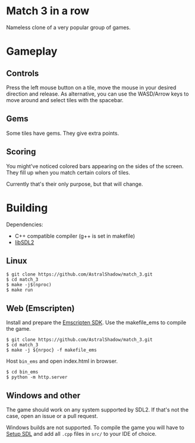 # Match 3 in a row
Nameless clone of a very popular group of games.


# Gameplay

## Controls
Press the left mouse button on a tile, move the
mouse in your desired direction and release.
As alternative, you can use the WASD/Arrow keys
to move around and select tiles with the spacebar.

## Gems
Some tiles have gems. They give extra points.

## Scoring
You might've noticed colored bars appearing on the
sides of the screen. They fill up when you match
certain colors of tiles.

Currently that's their only purpose,
but that will change.


# Building
Dependencies:
 * C++ compatible compiler (g++ is set in makefile)
 * [libSDL2](https://www.libsdl.org/)

## Linux

    $ git clone https://github.com/AstralShadow/match_3.git
    $ cd match_3
    $ make -j$(nproc)
    $ make run

## Web (Emscripten)
Install and prepare the
[Emscripten SDK](https://github.com/emscripten-core/emsdk).
Use the makefile\_ems to compile the game.

    $ git clone https://github.com/AstralShadow/match_3.git
    $ cd match_3
    $ make -j ${nrpoc} -f makefile_ems

Host `bin_ems` and open index.html in browser.

    $ cd bin_ems
    $ python -m http.server

## Windows and other
The game should work on any system supported by SDL2.
If that's not the case, open an issue or a pull request.

Windows builds are not supported.
To compile the game you will have to
[Setup SDL](https://wiki.libsdl.org/SDL2/Installation)
and add all `.cpp` files in `src/` to your IDE of choice.

